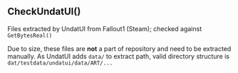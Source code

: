 ## CheckUndatUI()

Files extracted by UndatUI from Fallout1 (Steam);
checked against `GetBytesReal()`

Due to size, these files are **not** a part of repository and need to be extracted manually.
As UndatUI adds `data/` to extract path, valid directory structure is `dat/testdata/undatui/data/ART/...`
